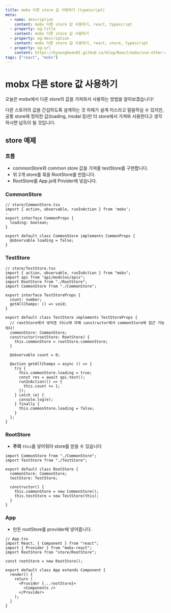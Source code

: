 ```yaml
---
title: mobx 다른 store 값 사용하기 (typescript)
meta:
  - name: description
    content: mobx 다른 store 값 사용하기, react, typescript
  - property: og:title
    content: mobx 다른 store 값 사용하기
  - property: og:description
    content: mobx 다른 store 값 사용하기, react, store, typescript
  - property: og:url
    content: https://kyounghwan01.github.io/blog/React/mobx/use-other-store/
tags: ["react", "mobx"]
---
```


# mobx 다른 store 값 사용하기

오늘은 mobx에서 다른 store의 값을 가져와서 사용하는 방법을 알아보겠습니다!

다른 스토어의 값을 간섭하도록 설계하는 것 자체가 설계 미스라고 말씀하실 수 있지만, <br />
공통 store에 정의한 값(loading, modal 등)만 타 store에서 가져와 사용한다고 생각하시면 납득이 될 것입니다.

## store 예제

### 흐름

- commonStore와 common store 값을 가져올 testStore를 구현합니다.
- 위 2개 store를 묶을 RootStore를 만듭니다.
- RootStore를 App.js에 Privider에 넣습니다.

### CommonStore

```tsx
// store/CommonStore.tsx
import { action, observable, runInAction } from 'mobx';
-
export interface CommonProps {
  loading: boolean;
}

export default class CommonStore implements CommonProps {
  @observable loading = false;
}
```

### TestStore

```tsx
// store/TestStore.tsx
import { action, observable, runInAction } from "mobx";
import api from "api/modules/apis";
import RootStore from "./RootStore";
import CommonStore from "./CommonStore";

export interface TestStoreProps {
  count: number;
  getAllChamps: () => void;
}

export default class TestStore implements TestStoreProps {
  // rootStore에서 넣어준 this에 의해 constructor에서 commonStore에 접근 가능하다!
  commonStore: CommonStore;
  constructor(rootStore: RootStore) {
    this.commonStore = rootStore.commonStore;
  }

  @observable count = 0;

  @action getAllChamps = async () => {
    try {
      this.commonStore.loading = true;
      const res = await api.test();
      runInAction(() => {
        this.count += 1;
      });
    } catch (e) {
      console.log(e);
    } finally {
      this.commonStore.loading = false;
    }
  };
}
```

### RootStore

- **주의** `this`를 넣어줘야 store를 받을 수 있습니다

```tsx
import CommonStore from "./CommonStore";
import TestStore from "./TestStore";

export default class RootStore {
  commonStore: CommonStore;
  testStore: TestStore;

  constructor() {
    this.commonStore = new CommonStore();
    this.testStore = new TestStore(this);
  }
}
```

### App

- 만든 rootStore를 provider에 넣어줍니다.

```tsx {6,11}
// App.tsx
import React, { Component } from "react";
import { Provider } from "mobx-react";
import RootStore from "store/RootStore";

const rootStore = new RootStore();

export default class App extends Component {
  render() {
    return (
      <Provider {...rootStore}>
        <Components />
      </Provider>
    );
  }
}
```

<TagLinks />

<Disqus />
